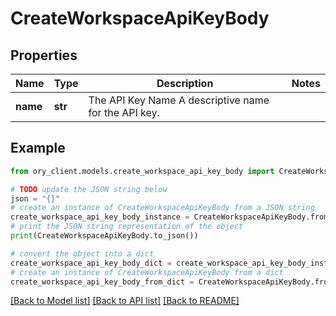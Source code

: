 # CreateWorkspaceApiKeyBody


## Properties

Name | Type | Description | Notes
------------ | ------------- | ------------- | -------------
**name** | **str** | The API Key Name  A descriptive name for the API key. | 

## Example

```python
from ory_client.models.create_workspace_api_key_body import CreateWorkspaceApiKeyBody

# TODO update the JSON string below
json = "{}"
# create an instance of CreateWorkspaceApiKeyBody from a JSON string
create_workspace_api_key_body_instance = CreateWorkspaceApiKeyBody.from_json(json)
# print the JSON string representation of the object
print(CreateWorkspaceApiKeyBody.to_json())

# convert the object into a dict
create_workspace_api_key_body_dict = create_workspace_api_key_body_instance.to_dict()
# create an instance of CreateWorkspaceApiKeyBody from a dict
create_workspace_api_key_body_from_dict = CreateWorkspaceApiKeyBody.from_dict(create_workspace_api_key_body_dict)
```
[[Back to Model list]](../README.md#documentation-for-models) [[Back to API list]](../README.md#documentation-for-api-endpoints) [[Back to README]](../README.md)


